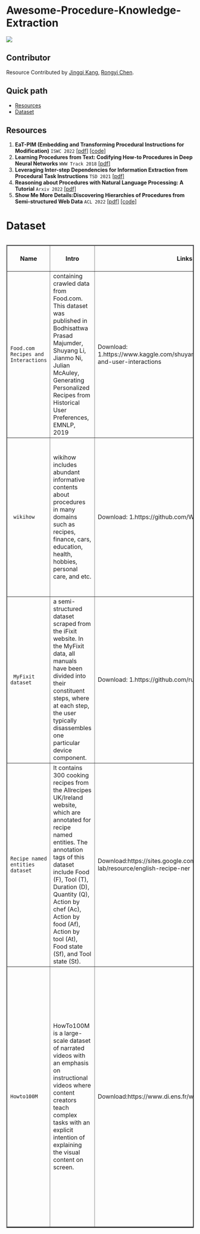 # Awesome-Procedure-Knowledge-Extraction

![](https://img.shields.io/badge/Status-building-brightgreen)

## Contributor

Resource Contributed by [Jingqi Kang](https://github.com/JingqiKang), [Rongyi Chen](https://github.com/shinymoon99).

## Quick path
- [Resources](#resources)
- [Dataset](#dataset)

## Resources
1. **EaT-PIM (Embedding and Transforming Procedural Instructions for Modification)** `ISWC 2022` [[pdf]](https://github.com/boschresearch/EaT-PIM/blob/main/docs/ISWC_EaT_PIM.pdf) [[code]](https://https://github.com/boschresearch/EaT-PIM) 
2. **Learning Procedures from Text: Codifying How-to Procedures in Deep Neural Networks** `WWW Track 2018` [[pdf]](https://dl.acm.org/doi/fullHtml/10.1145/3184558.3186347) 
3. **Leveraging Inter-step Dependencies for Information Extraction from Procedural Task Instructions** `TSD 2021` [[pdf]](https://dl.acm.org/doi/abs/10.1007/978-3-030-83527-9_29) 
4. **Reasoning about Procedures with Natural Language Processing: A Tutorial** `Arxiv 2022` [[pdf]](https://arxiv.org/abs/2205.07455) 
5. **Show Me More Details:Discovering Hierarchies of Procedures from Semi-structured Web Data** `ACL 2022` [[pdf]](https://aclanthology.org/2022.acl-long.214/) [[code]](https://github.com/shuyanzhou/wikihow_hierarchy)
# Dataset
<div style="overflow-x: auto; overflow-y: auto; height: auto; width:100%;">
<table style="width:100%" border="2">
<thead>
  <tr>
    <th>Name</th>
    <th>Intro</th>
    <th>Links</th>
    <th>Detail</th>
    <th>Size & Stats</th>
  </tr>
</thead>
<tbody >


<tr>
	<td><code>Food.com Recipes and Interactions</code> </td>
    <td> containing crawled data from Food.com. This dataset was published in Bodhisattwa Prasad Majumder, Shuyang Li, Jianmo Ni, Julian McAuley, Generating Personalized Recipes from Historical User Preferences, EMNLP, 2019 </td>
    <td> Download:<br/>1.https://www.kaggle.com/shuyangli94/food-com-recipes-and-user-interactions   <br/> </td>
    <td>  </td>
    <td>                  </td>
</tr>
<tr>
	<td><code> wikihow</code> </td>
    <td> wikihow includes abundant informative contents about procedures in many domains such as recipes, finance, cars, education, health, hobbies, personal care, and etc. </td>
    <td> Download:         1.https://github.com/WikiTeam/wikiteam                </td>
    <td> In total, 198,163 articles were downloaded using the wikiTeam data processing interface. We only used articles which have at least one of each of these entities of interest: goal, method, task, and subtask. </td>
    <td>                  </td>
</tr>
<tr>
	<td><code> MyFixit dataset</code> </td>
    <td>  a semi-structured dataset scraped from the iFixit website. In the MyFixit data, all manuals have been divided into their constituent steps, where at each step,
the user typically disassembles one particular device component. </td>
    <td> Download:         1.https://github.com/rub-ksv/MyFixit-Dataset             </td>
    <td>In total, 1,497 manuals with 36,973 steps have human annotations. The MyFixit
data instructions are often longer than 512 word tokens, with an average size of 944 words per manual and a maximum manual length of 3509 words. </td>
    <td>                  </td>
</tr>
<tr>
    <td><code>Recipe named entities dataset</code></td>
    <td>It contains 300 cooking recipes from the Allrecipes UK/Ireland
website, which are annotated for recipe named entities. The annotation tags of this
dataset include Food (F), Tool (T), Duration (D), Quantity (Q), Action by chef (Ac),
Action by food (Af), Action by tool (At), Food state (Sf), and Tool state (St).</td>
    <td>Download:https://sites.google.com/view/yy-lab/resource/english-recipe-ner</td>
    <td>The instructions in r NEs are often shorter than those in the MyFixit dataset, with an average
size of 132 words per recipe and a maximum size of 444 words.</td>
</tr>
<tr>
    <td><code>Howto100M</code></td>
    <td>HowTo100M is a large-scale dataset of narrated videos with an emphasis on instructional videos where content creators teach complex tasks with an explicit intention of explaining the visual content on screen. </td>
    <td>Download:https://www.di.ens.fr/willow/research/howto100m/</td>
    <td>HowTo100M features a total of:

136M video clips with captions sourced from 1.2M Youtube videos (15 years of video)
23k activities from domains such as cooking, hand crafting, personal care, gardening or fitness
Each video is associated with a narration available as subtitles automatically downloaded from Youtube.</td>
</tr>
</tbody >
</table>
</div>

